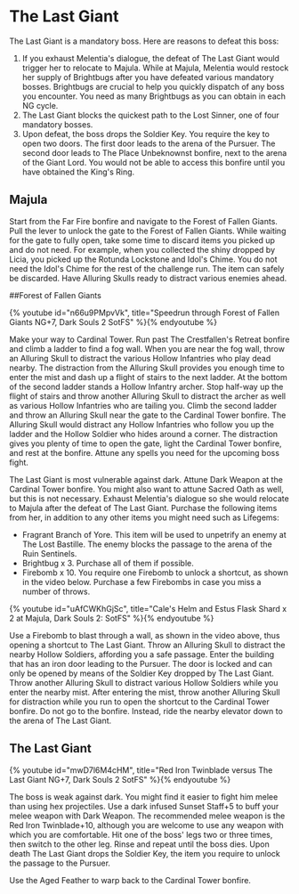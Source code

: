 # The Last Giant

The Last Giant is a mandatory boss. Here are reasons to defeat this boss:

1. If you exhaust Melentia's dialogue, the defeat of The Last Giant would
   trigger her to relocate to Majula. While at Majula, Melentia would restock
   her supply of Brightbugs after you have defeated various mandatory bosses.
   Brightbugs are crucial to help you quickly dispatch of any boss you
   encounter. You need as many Brightbugs as you can obtain in each NG cycle.
1. The Last Giant blocks the quickest path to the Lost Sinner, one of four
   mandatory bosses.
1. Upon defeat, the boss drops the Soldier Key. You require the key to open two
   doors. The first door leads to the arena of the Pursuer. The second door
   leads to The Place Unbeknownst bonfire, next to the arena of the Giant Lord.
   You would not be able to access this bonfire until you have obtained the
   King's Ring.

## Majula

Start from the Far Fire bonfire and navigate to the Forest of Fallen Giants.
Pull the lever to unlock the gate to the Forest of Fallen Giants. While waiting
for the gate to fully open, take some time to discard items you picked up and do
not need. For example, when you collected the shiny dropped by Licia, you picked
up the Rotunda Lockstone and Idol's Chime. You do not need the Idol's Chime for
the rest of the challenge run. The item can safely be discarded. Have Alluring
Skulls ready to distract various enemies ahead.

##Forest of Fallen Giants

{% youtube id="n66u9PMpvVk", title="Speedrun through Forest of Fallen Giants NG+7, Dark Souls 2 SotFS" %}{% endyoutube %}

Make your way to Cardinal Tower. Run past The Crestfallen's Retreat bonfire and
climb a ladder to find a fog wall. When you are near the fog wall, throw an
Alluring Skull to distract the various Hollow Infantries who play dead nearby.
The distraction from the Alluring Skull provides you enough time to enter the
mist and dash up a flight of stairs to the next ladder. At the bottom of the
second ladder stands a Hollow Infantry archer. Stop half-way up the flight of
stairs and throw another Alluring Skull to distract the archer as well as
various Hollow Infantries who are tailing you. Climb the second ladder and throw
an Alluring Skull near the gate to the Cardinal Tower bonfire. The Alluring
Skull would distract any Hollow Infantries who follow you up the ladder and the
Hollow Soldier who hides around a corner. The distraction gives you plenty of
time to open the gate, light the Cardinal Tower bonfire, and rest at the
bonfire. Attune any spells you need for the upcoming boss fight.

The Last Giant is most vulnerable against dark. Attune Dark Weapon at the
Cardinal Tower bonfire. You might also want to attune Sacred Oath as well, but
this is not necessary. Exhaust Melentia's dialogue so she would relocate to
Majula after the defeat of The Last Giant. Purchase the following items from
her, in addition to any other items you might need such as Lifegems:

-   Fragrant Branch of Yore. This item will be used to unpetrify an enemy at The
    Lost Bastille. The enemy blocks the passage to the arena of the Ruin
    Sentinels.
-   Brightbug x 3. Purchase all of them if possible.
-   Firebomb x 10. You require one Firebomb to unlock a shortcut, as shown in
    the video below. Purchase a few Firebombs in case you miss a number of
    throws.

{% youtube id="uAfCWKhGjSc", title="Cale's Helm and Estus Flask Shard x 2 at Majula, Dark Souls 2: SotFS" %}{% endyoutube %}

Use a Firebomb to blast through a wall, as shown in the video above, thus
opening a shortcut to The Last Giant. Throw an Alluring Skull to distract the
nearby Hollow Soldiers, affording you a safe passage. Enter the building that
has an iron door leading to the Pursuer. The door is locked and can only be
opened by means of the Soldier Key dropped by The Last Giant. Throw another
Alluring Skull to distract various Hollow Soldiers while you enter the nearby
mist. After entering the mist, throw another Alluring Skull for distraction
while you run to open the shortcut to the Cardinal Tower bonfire. Do not go to
the bonfire. Instead, ride the nearby elevator down to the arena of The Last
Giant.

## The Last Giant

{% youtube id="mwD7l6M4cHM", title="Red Iron Twinblade versus The Last Giant NG+7, Dark Souls 2 SotFS" %}{% endyoutube %}

The boss is weak against dark. You might find it easier to fight him melee than
using hex projectiles. Use a dark infused Sunset Staff+5 to buff your melee
weapon with Dark Weapon. The recommended melee weapon is the Red Iron
Twinblade+10, although you are welcome to use any weapon with which you are
comfortable. Hit one of the boss' legs two or three times, then switch to the
other leg. Rinse and repeat until the boss dies. Upon death The Last Giant drops
the Soldier Key, the item you require to unlock the passage to the Pursuer.

Use the Aged Feather to warp back to the Cardinal Tower bonfire.
